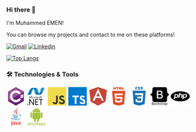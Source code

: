 ###  Hi there  👋

I'm Muhammed EMEN!


You can browse my projects and contact to me on these platforms!

[![Gmail](https://img.shields.io/badge/-Gmail-c14438?style=flat&logo=Gmail&logoColor=white)](mailto:emiremen001@gmail.com)
[![Linkedin](https://img.shields.io/badge/-LinkedIn-blue?style=flat&logo=Linkedin&logoColor=white)](https://www.linkedin.com/in/muhammed-emen/)

[![Top Langs](https://github-readme-stats.vercel.app/api/top-langs/?username=emiremen)](https://github.com/anuraghazra/github-readme-stats)

### 🛠  Technologies & Tools

<img src="https://raw.githubusercontent.com/devicons/devicon/master/icons/csharp/csharp-original.svg" width="50" height="50"> <img src="https://raw.githubusercontent.com/devicons/devicon/master/icons/dot-net/dot-net-original-wordmark.svg" width="50" height="50"> <img src="https://raw.githubusercontent.com/devicons/devicon/master/icons/javascript/javascript-original.svg" width="50" height="50"> <img src="https://raw.githubusercontent.com/devicons/devicon/master/icons/typescript/typescript-original.svg" width="50" height="50"> <img src="https://raw.githubusercontent.com/devicons/devicon/master/icons/angularjs/angularjs-plain.svg" width="50" height="50"> <img src="https://raw.githubusercontent.com/devicons/devicon/master/icons/html5/html5-plain-wordmark.svg" width="50" height="50"> <img src="https://raw.githubusercontent.com/devicons/devicon/master/icons/css3/css3-plain-wordmark.svg" width="50" height="50"> <img src="https://raw.githubusercontent.com/devicons/devicon/master/icons/bootstrap/bootstrap-plain-wordmark.svg" width="50" height="50"> <img src="https://raw.githubusercontent.com/devicons/devicon/master/icons/php/php-plain.svg" width="50" height="50"> <img src="https://raw.githubusercontent.com/devicons/devicon/master/icons/java/java-original-wordmark.svg" width="50" height="50"> <img src="https://raw.githubusercontent.com/devicons/devicon/master/icons/android/android-plain-wordmark.svg" width="50" height="50">
